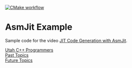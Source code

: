 [![CMake workflow](https://github.com/LegalizeAdulthood/asmjit-example/actions/workflows/cmake.yml/badge.svg)](https://github.com/LegalizeAdulthood/asmjit-example/actions/workflows/cmake.yml)

# AsmJit Example

Sample code for the video [JIT Code Generation with AsmJit](https://www.youtube.com/watch?v=HkThHWX_lgU).

[Utah C++ Programmers](https://meetup.com/utah-cpp-programmers)\
[Past Topics](https://utahcpp.wordpress.com/past-meeting-topics/)\
[Future Topics](https://utahcpp.wordpress.com/future-meeting-topics/)
